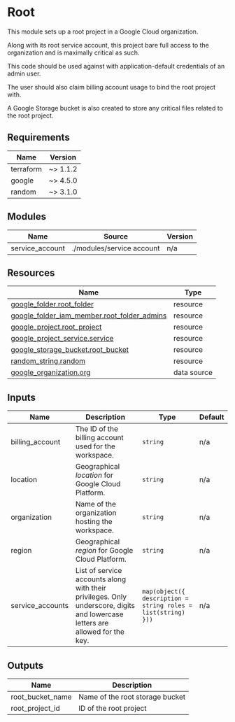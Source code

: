 <!-- BEGIN_TF_DOCS -->
# Root

This module sets up a root project in a Google Cloud organization.

Along with its root service account, this project bare full access to the organization and is maximally critical as such.

This code should be used against with application-default credentials of an admin user.

The user should also claim billing account usage to bind the root project with.

A Google Storage bucket is also created to store any critical files related to the root project.

## Requirements

| Name | Version |
|------|---------|
| terraform | ~> 1.1.2 |
| google | ~> 4.5.0 |
| random | ~> 3.1.0 |

## Modules

| Name | Source | Version |
|------|--------|---------|
| service\_account | ./modules/service account | n/a |

## Resources

| Name | Type |
|------|------|
| [google_folder.root_folder](https://registry.terraform.io/providers/hashicorp/google/latest/docs/resources/folder) | resource |
| [google_folder_iam_member.root_folder_admins](https://registry.terraform.io/providers/hashicorp/google/latest/docs/resources/folder_iam_member) | resource |
| [google_project.root_project](https://registry.terraform.io/providers/hashicorp/google/latest/docs/resources/project) | resource |
| [google_project_service.service](https://registry.terraform.io/providers/hashicorp/google/latest/docs/resources/project_service) | resource |
| [google_storage_bucket.root_bucket](https://registry.terraform.io/providers/hashicorp/google/latest/docs/resources/storage_bucket) | resource |
| [random_string.random](https://registry.terraform.io/providers/hashicorp/random/latest/docs/resources/string) | resource |
| [google_organization.org](https://registry.terraform.io/providers/hashicorp/google/latest/docs/data-sources/organization) | data source |

## Inputs

| Name | Description | Type | Default |
|------|-------------|------|---------|
| billing\_account | The ID of the billing account used for the workspace. | `string` | n/a |
| location | Geographical *location* for Google Cloud Platform. | `string` | n/a |
| organization | Name of the organization hosting the workspace. | `string` | n/a |
| region | Geographical *region* for Google Cloud Platform. | `string` | n/a |
| service\_accounts | List of service accounts along with their privileges. Only underscore, digits and lowercase letters are allowed for the key. | ```map(object({ description = string roles = list(string) }))``` | n/a |

## Outputs

| Name | Description |
|------|-------------|
| root\_bucket\_name | Name of the root storage bucket |
| root\_project\_id | ID of the root project |
<!-- END_TF_DOCS -->